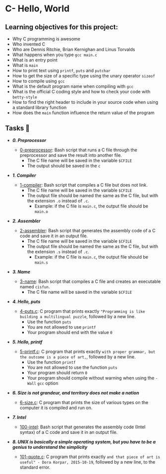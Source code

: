 # C- Hello, World

## Learning objectives for this project:

- Why C programming is awesome
- Who invented C
- Who are Dennis Ritchie, Brian Kernighan and Linus Torvalds
- What happens when you type `gcc main.c`
- What is an entry point
- What is `main`
- How to print text using `printf`, `puts` and `putchar`
- How to get the size of a specific type using the unary operator `sizeof`
- How to compile using `gcc`
- What is the default program name when compiling with `gcc`
- What is the official C coding style and how to check your code with `betty-style`
- How to find the right header to include in your source code when using a standard library function
- How does the `main` function influence the return value of the program

## Tasks :page_with_curl:
- **_0. Preprocessor_**
	- [0-preprocessor](./0-preprocessor): Bash script that runs a C file through the preprocessor and save the result into another file.
		- The C file name will be saved in the variable `$CFILE`
		- The output should be saved in the `c`

- **_1. Compiler_** 
	- [1-compiler](./1-compiler): Bash script that compiles a C file but does not link.
		- The C file name will be saved in the variable `$CFILE`
		- The output file should be named the same as the C file, but with the extension `.o` instead of `.c`.
			- Example: if the C file is `main.c`, the output file should be `main.o`

- **_2. Assembler_**
	- [2-assembler](./2-assembler): Bash script that generates the assembly code of a C code and save it in an output file.
		- The C file name will be saved in the variable `$CFILE`
		- The output file should be named the same as the C file, but with the extension `.s` instead of `.c`.
			- Example: if the C file is `main.c`, the output file should be `main.s`

- **_3. Name_**
	- [3-name](./3-name): Bash script that compiles a C file and creates an executable named `cisfun`.
		- The C file name will be saved in the variable `$CFILE`

- **_4. Hello, puts_**
	- [4-puts.c](./4-puts.c): C program that prints exactly `"Programming is like building a multilingual puzzle`, followed by a new line.
		- Use the function `puts`
		- You are not allowed to use `printf`
		- Your program should end with the value `0`

- **_5. Hello, printf_**
	- [5-printf.c](./5-printf.c): C program that prints exactly `with proper grammar, but the outcome is a piece of art,`, followed by a new line.
		- Use the function `printf`
		- You are not allowed to use the function `puts`
		- Your program should return `0`
		- Your program should compile without warning when using the `-Wall` `gcc` option

- **_6. Size is not grandeur, and territory does not make a nation_**
	- [6-size.c](./6-size.c): C program that prints the size of various types on the computer it is compiled and run on.

- **_7. Intel_**
	- [100-intel](./100-intel): Bash script that generates the assembly code (Intel syntax) of a C code and save it in an output file.

- **_8. UNIX is basically a simple operating system, but you have to be a genius to understand the simplicity_**
	- [101-quote.c](./101-quote.c): C program that prints exactly `and that piece of art is useful" - Dora Korpar, 2015-10-19`, followed by a new line, to the standard error.
